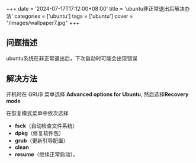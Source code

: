 +++
date = '2024-07-17T17:12:00+08:00'
title = 'ubuntu非正常退出后解决办法'
categories = ['ubuntu']
tags = ['ubuntu']
cover = "/images/wallpaper7.jpg"
+++

## 问题描述

ubuntu系统在非正常退出后，下次启动时可能会出现错误

## 解决方法

开机时在 GRUB 菜单选择 **Advanced options for Ubuntu**, 
然后选择**Recovery mode**

在恢复模式菜单中依次选择 
- **fsck**（自动检查文件系统）
- **dpkg**（修复软件包）
- **grub**（更新引导配置）
- **clean** 
- **resume**（继续正常启动）。